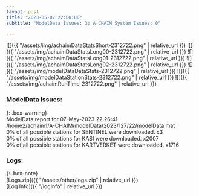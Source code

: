 ```yaml
---
layout: post
title: "2023-05-07 22:00:00"
subtitle: "ModelData Issues: 3; A-CHAIM System Issues: 0"

---
```


![]({{ "/assets/img/achaimDataStatsShort-2312722.png" | relative_url }})
![]({{ "/assets/img/achaimDataStatsLong00-2312722.png" | relative_url }})
![]({{ "/assets/img/achaimDataStatsLong01-2312722.png" | relative_url }})
![]({{ "/assets/img/achaimDataStatsLong02-2312722.png" | relative_url }})
![]({{ "/assets/img/modelDataDataStats-2312722.png" | relative_url }})
![]({{ "/assets/img/modelDataStationStats-2312722.png" | relative_url }})
![]({{ "/assets/img/achaimRunTime-2312722.png" | relative_url }})


### ModelData Issues:  
  
{: .box-warning}  
 ModelData report for 07-May-2023 22:26:41   
 /home2/achaim1/A-CHAIM/modelData/2023/127/22/modelData.mat   
 0% of all possible stations for SENTINEL were downloaded. x3   
 0% of all possible stations for KASI were downloaded. x2007   
 0% of all possible stations for KARTVERKET were downloaded. x1716   
  


### Logs:  
  
{: .box-note}  
[Logs.zip]({{ "/assets/other/logs.zip" | relative_url }})  
[Log Info]({{ "/logInfo" | relative_url }})  
